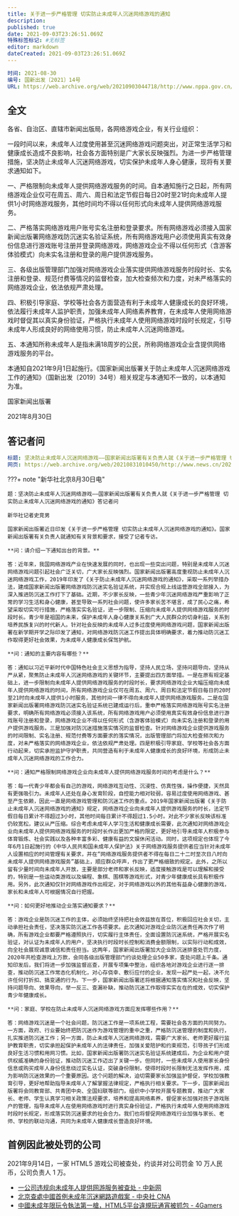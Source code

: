 ```yaml
---
title: 关于进一步严格管理 切实防止未成年人沉迷网络游戏的通知
description: 
published: true
date: 2021-09-03T23:26:51.069Z
特殊标签标记: #无标签
editor: markdown
dateCreated: 2021-09-03T23:26:51.069Z
---
```


```YAML
时间: 2021-08-30
编号: 国新出发〔2021〕14号
URL: https://web.archive.org/web/20210903044718/http://www.nppa.gov.cn/nppa/contents/279/98792.shtml
```

## 全文

各省、自治区、直辖市新闻出版局，各网络游戏企业，有关行业组织：

一段时间以来，未成年人过度使用甚至沉迷网络游戏问题突出，对正常生活学习和健康成长造成不良影响，社会各方面特别是广大家长反映强烈。为进一步严格管理措施，坚决防止未成年人沉迷网络游戏，切实保护未成年人身心健康，现将有关要求通知如下。

一、严格限制向未成年人提供网络游戏服务的时间。自本通知施行之日起，所有网络游戏企业仅可在周五、周六、周日和法定节假日每日20时至21时向未成年人提供1小时网络游戏服务，其他时间均不得以任何形式向未成年人提供网络游戏服务。

二、严格落实网络游戏用户账号实名注册和登录要求。所有网络游戏必须接入国家新闻出版署网络游戏防沉迷实名验证系统，所有网络游戏用户必须使用真实有效身份信息进行游戏账号注册并登录网络游戏，网络游戏企业不得以任何形式（含游客体验模式）向未实名注册和登录的用户提供游戏服务。

三、各级出版管理部门加强对网络游戏企业落实提供网络游戏服务时段时长、实名注册和登录、规范付费等情况的监督检查，加大检查频次和力度，对未严格落实的网络游戏企业，依法依规严肃处理。

四、积极引导家庭、学校等社会各方面营造有利于未成年人健康成长的良好环境，依法履行未成年人监护职责，加强未成年人网络素养教育，在未成年人使用网络游戏时督促其以真实身份验证，严格执行未成年人使用网络游戏时段时长规定，引导未成年人形成良好的网络使用习惯，防止未成年人沉迷网络游戏。

五、本通知所称未成年人是指未满18周岁的公民，所称网络游戏企业含提供网络游戏服务的平台。

本通知自2021年9月1日起施行。《国家新闻出版署关于防止未成年人沉迷网络游戏工作的通知》（国新出发〔2019〕34号）相关规定与本通知不一致的，以本通知为准。

国家新闻出版署

2021年8月30日

## 答记者问

```YAML
标题: 坚决防止未成年人沉迷网络游戏——国家新闻出版署有关负责人就《关于进一步严格管理 切实防止未成年人沉迷网络游戏的通知》答记者问
网页: https://web.archive.org/web/20210831010450/http://www.news.cn/2021-08/30/c_1127809919.htm
```

???+ note "新华社北京8月30日电"

    题：坚决防止未成年人沉迷网络游戏——国家新闻出版署有关负责人就《关于进一步严格管理 切实防止未成年人沉迷网络游戏的通知》答记者问
    
    新华社记者史竞男
    
    国家新闻出版署近日印发《关于进一步严格管理 切实防止未成年人沉迷网络游戏的通知》。国家新闻出版署有关负责人就通知有关背景和要求，接受了记者专访。
    
    **问：请介绍一下通知出台的背景。**
    
    答：近年来，我国网络游戏产业在快速发展的同时，也出现一些突出问题，特别是未成年人沉迷网络游戏问题引起社会广泛关切，广大家长反映强烈。国家新闻出版署高度重视防止未成年人沉迷网络游戏工作，2019年印发了《关于防止未成年人沉迷网络游戏的通知》，采取一系列举措办法，建成国家新闻出版署网络游戏防沉迷实名验证系统，并实现合规上线运营游戏全部接入，为深入推进防沉迷工作打下了基础。近期，不少家长反映，一些青少年沉迷网络游戏严重影响了正常的学习生活和身心健康，甚至导致一系列社会问题，使许多家长苦不堪言，成了民心之痛，希望采取切实可行措施，严格落实实名验证，进一步限制、压缩向未成年人提供网络游戏服务的时段时长。青少年是祖国的未来，保护未成年人身心健康关系到广大人民群众的切身利益，关系到培养民族复兴的时代新人。针对社会反映的未成年人过多过度使用网络游戏问题，国家新闻出版署在新学期开学之际印发了通知，对网络游戏防沉迷工作提出具体明确要求，着力推动防沉迷工作取得更好社会效果，为未成年人健康成长保驾护航。
    
    **问：通知的主要内容有哪些？**
    
    答：通知以习近平新时代中国特色社会主义思想为指导，坚持人民立场，坚持问题导向，坚持从严从紧，聚焦防止未成年人沉迷网络游戏的关键环节，主要提出四方面举措。一是在原有规定基础上，进一步限制向未成年人提供网络游戏服务的时段时长，要求网络游戏企业大幅压缩向未成年人提供网络游戏的时间，所有网络游戏企业仅可在周五、周六、周日和法定节假日每日的20时至21时向未成年人提供1小时服务，其他时间一律不得向未成年人提供网络游戏服务。二是在国家新闻出版署网络游戏防沉迷实名验证系统已建成运行后，重申严格落实网络游戏账号实名注册要求，明确所有网络游戏必须接入该系统，所有网络游戏用户必须使用真实有效身份信息进行游戏账号注册和登录，网络游戏企业不得以任何形式（含游客体验模式）向未实名注册和登录的用户提供游戏服务。三是加强对防沉迷措施落实情况的监督检查。针对网络游戏企业提供游戏服务的时间限制、实名注册、规范付费等方面要求的落实情况，出版管理部门将加大检查频次和力度，对未严格落实的网络游戏企业，依法依规严肃处理。四是积极引导家庭、学校等社会各方面行动起来，切实承担监护守护职责，共同营造有利于未成年人健康成长的良好环境，形成防止未成年人沉迷网络游戏的工作合力。
    
    **问：通知严格限制网络游戏企业向未成年人提供网络游戏服务时间的考虑是什么？**
    
    答：每一代青少年都会有自己的游戏，网络游戏互动性、沉浸性、仿真性强，操作便捷，天然具有更强吸引力。未成年人还处在身心发育阶段，自控能力相对较弱，容易过度使用网络游戏、甚至产生依赖，因此一直是网络游戏管理和防沉迷工作的重点。2019年国家新闻出版署《关于防止未成年人沉迷网络游戏的通知》规定，网络游戏企业向未成年人提供游戏服务的时长，法定节假日每日累计不得超过3小时，其他时间每日累计不得超过1.5小时。对此不少家长反映该标准仍较宽松，建议从严压缩。综合考虑未成年人学习生活和健康成长需要，此次通知对网络游戏企业向未成年人提供网络游戏服务的时段时长作出更加严格的限定，更好地引导未成年人积极参与体育锻炼、社会实践以及各种丰富多彩、健康有益的文娱休闲活动。同时，这项规定也体现了今年6月1日起施行的《中华人民共和国未成年人保护法》关于网络游戏服务提供者应当针对未成年人设置相应的时间管理有关要求，并在“网络游戏服务提供者不得在每日二十二时至次日八时向未成年人提供网络游戏服务”基础上，顺应群众呼声，作出了更严格细致的规定。此外，之所以留有少量时间向未成年人开放，主要是部分老师和家长反映，适度接触游戏是可以理解和接受的，特别是一些运动类游戏以及编程、象棋、围棋等游戏形式，对青少年健康成长具有积极作用。另外，此次通知仅针对网络游戏作出规定，对于网络游戏以外的其他有益身心健康的游戏，家长和未成年人可根据情况自行把握。
    
    **问：如何更好地推动企业落实通知要求？**
    
    答：游戏企业是防沉迷工作的主体，必须始终坚持把社会效益放在首位，积极回应社会关切，主动承担社会责任，坚决落实防沉迷工作各项要求。此次通知对游戏企业防沉迷责任再次作了明确，所有游戏企业都要严格遵照执行，切实履行主体责任，全面设置防沉迷系统，严格开展实名验证，对认证为未成年人的用户，坚决执行时段时长控制和消费金额限制，以实际行动和成效，向全社会展现诚意诚信和责任担当。这两年，国家新闻出版署加大企业防沉迷排查处罚力度，2020年共检查游戏上万款，会同各级出版管理部门约谈处理企业50多家，查处问题上千条。通知印发后，我们将进一步加强监督巡查，开展专项集中整治，组织各地对游戏企业进行逐一排查，推动防沉迷工作常态化机制化，对心存侥幸、敷衍应付的企业，发现一起严处一起，决不允许任何打折扣、搞变通的行为。下一步，国家新闻出版署还将根据通知落实情况和社会反映，坚持问题导向、效果导向，举一反三、查漏补缺，推动防沉迷工作取得实实在在的成效，切实保护青少年健康成长。
    
    **问：家庭、学校在防止未成年人沉迷网络游戏方面应发挥哪些作用？**
    
    答：网络游戏沉迷是一个社会问题，防沉迷工作是一项系统工程，需要社会各方面的共同努力。一方面，政府、行业要始终把防沉迷作为游戏管理的重中之重，严格防沉迷管理的制度和执行，扎实推进防沉迷工作；另一方面，防止未成年人沉迷网络游戏，需要广大家长、老师更好履行监护教育职责，切实承担起保护未成年人的法律责任，加强关爱陪护和约束规范，引导孩子们形成良好生活习惯和用网习惯。比如，国家新闻出版署防沉迷实名验证系统建成后，为企业和用户提供权威准确的身份验证，推动防沉迷工作迈出了关键一步。但同时，一些未成年人使用家长身份信息或购买成年人身份信息绕过实名认证，突破身份限制，使得时段时长限制无法发挥作用，成为影响防沉迷效果的一个重要原因。这个问题的解决，迫切需要家长加强监护督促，学校加强教育引导，更好地帮助指导未成年人了解掌握法律规定，严格执行相关要求。下一步，国家新闻出版署将会同教育部、共青团中央、全国妇联等部门，组织中小学校开展专题教育，推动广大家长、老师、学生认真学习相关政策法规要求，培养和提高网络素养，督促家长加强对孩子游戏账户的管理，指导未成年人在使用网络游戏时进行真实身份验证，严格执行未成年人使用网络游戏时段时长规定，形成落实防沉迷要求的社会合力。我们也将督促网络游戏行业加强与家长、老师、学校的联动沟通，共同为未成年人健康成长营造良好环境。

## 首例因此被处罚的公司

2021年9月14日，一家 HTML5 游戏公司被查处，约谈并对公司罚金 10 万人民币，公司负责人 1 万。

+ [一公司违规向未成年人提供网游服务被查处 - 中新网](https://web.archive.org/web/20210916122803/https://www.chinanews.com/sh/2021/09-16/9566481.shtml)
+ [北京查處中國首例未成年沉迷網路遊戲案 - 中央社 CNA](https://web.archive.org/web/20210915133431/https://www.cna.com.tw/news/acn/202109150345.aspx)
+ [中國未成年限玩令執法第一槍，HTML5平台違規玩通宵被抓包 - 4Gamers](https://web.archive.org/web/20210916123132/https://www.4gamers.com.tw/news/detail/50002/beijing-investigates-china-first-case-of-underage-addiction-to-online-games)
